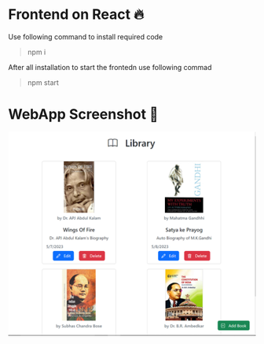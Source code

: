 # Frontend on React 🔥
Use following command to install required code
> npm i

After all installation to start the frontedn use following commad
> npm start

# WebApp Screenshot 📸
![Screenshot](libScreenshot.png)
